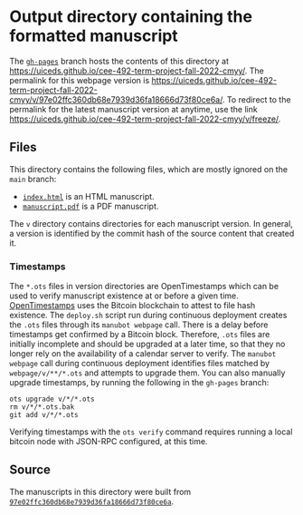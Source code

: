# Output directory containing the formatted manuscript

The [`gh-pages`](https://github.com/uiceds/cee-492-term-project-fall-2022-cmyy/tree/gh-pages) branch hosts the contents of this directory at <https://uiceds.github.io/cee-492-term-project-fall-2022-cmyy/>.
The permalink for this webpage version is <https://uiceds.github.io/cee-492-term-project-fall-2022-cmyy/v/97e02ffc360db68e7939d36fa18666d73f80ce6a/>.
To redirect to the permalink for the latest manuscript version at anytime, use the link <https://uiceds.github.io/cee-492-term-project-fall-2022-cmyy/v/freeze/>.

## Files

This directory contains the following files, which are mostly ignored on the `main` branch:

+ [`index.html`](index.html) is an HTML manuscript.
+ [`manuscript.pdf`](manuscript.pdf) is a PDF manuscript.

The `v` directory contains directories for each manuscript version.
In general, a version is identified by the commit hash of the source content that created it.

### Timestamps

The `*.ots` files in version directories are OpenTimestamps which can be used to verify manuscript existence at or before a given time.
[OpenTimestamps](https://opentimestamps.org/) uses the Bitcoin blockchain to attest to file hash existence.
The `deploy.sh` script run during continuous deployment creates the `.ots` files through its `manubot webpage` call.
There is a delay before timestamps get confirmed by a Bitcoin block.
Therefore, `.ots` files are initially incomplete and should be upgraded at a later time, so that they no longer rely on the availability of a calendar server to verify.
The `manubot webpage` call during continuous deployment identifies files matched by `webpage/v/**/*.ots` and attempts to upgrade them.
You can also manually upgrade timestamps, by running the following in the `gh-pages` branch:

```shell
ots upgrade v/*/*.ots
rm v/*/*.ots.bak
git add v/*/*.ots
```

Verifying timestamps with the `ots verify` command requires running a local bitcoin node with JSON-RPC configured, at this time.

## Source

The manuscripts in this directory were built from
[`97e02ffc360db68e7939d36fa18666d73f80ce6a`](https://github.com/uiceds/cee-492-term-project-fall-2022-cmyy/commit/97e02ffc360db68e7939d36fa18666d73f80ce6a).
